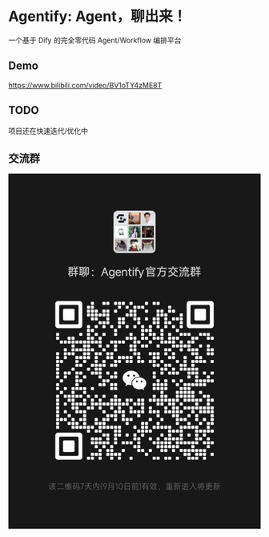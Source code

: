 # Agentify: Agent，聊出来！

一个基于 Dify 的完全零代码 Agent/Workflow 编排平台

## Demo

https://www.bilibili.com/video/BV1oTY4zME8T

## TODO

项目还在快速迭代/优化中

## 交流群

![](wx.jpg)